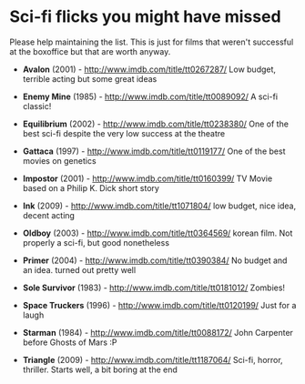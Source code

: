 Sci-fi flicks you might have missed
===============

Please help maintaining the list. This is just for films that weren't successful at the boxoffice but that are worth anyway.

- **Avalon** (2001) - http://www.imdb.com/title/tt0267287/
Low budget, terrible acting but some great ideas

- **Enemy Mine** (1985) - http://www.imdb.com/title/tt0089092/
A sci-fi classic!

- **Equilibrium** (2002) - http://www.imdb.com/title/tt0238380/
One of the best sci-fi despite the very low success at the theatre

- **Gattaca** (1997) - http://www.imdb.com/title/tt0119177/
One of the best movies on genetics

- **Impostor** (2001) - http://www.imdb.com/title/tt0160399/
TV Movie based on a Philip K. Dick short story

- **Ink** (2009) - http://www.imdb.com/title/tt1071804/
low budget, nice idea, decent acting

- **Oldboy** (2003) - http://www.imdb.com/title/tt0364569/
korean film. Not properly a sci-fi, but good nonetheless

- **Primer** (2004) - http://www.imdb.com/title/tt0390384/
No budget and an idea. turned out pretty well

- **Sole Survivor** (1983) - http://www.imdb.com/title/tt0181012/
Zombies!

- **Space Truckers** (1996) - http://www.imdb.com/title/tt0120199/
Just for a laugh

- **Starman** (1984) - http://www.imdb.com/title/tt0088172/
John Carpenter before Ghosts of Mars :P

- **Triangle** (2009) - http://www.imdb.com/title/tt1187064/
Sci-fi, horror, thriller. Starts well, a bit boring at the end
